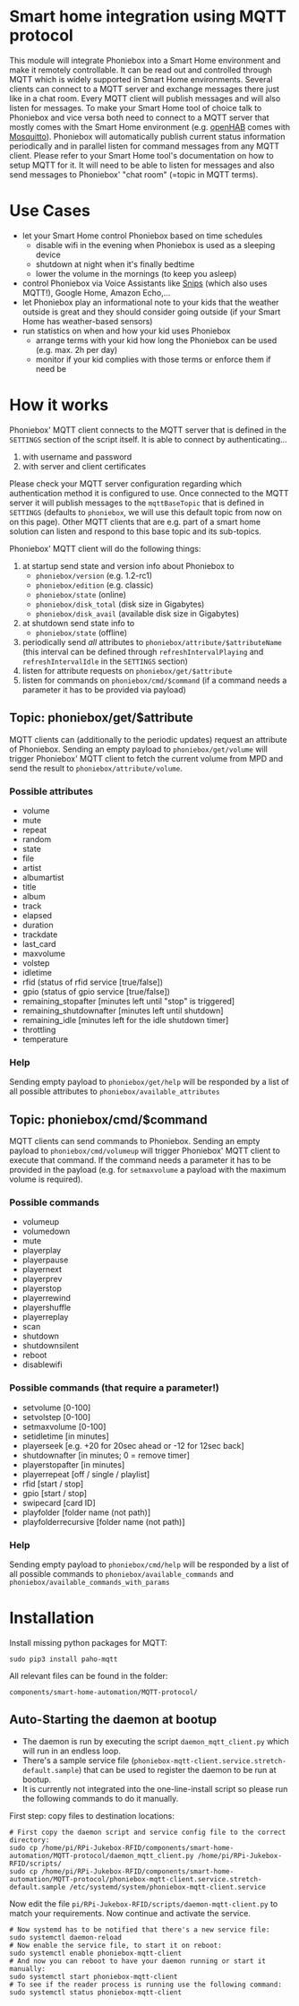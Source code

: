 
# Smart home integration using MQTT protocol

This module will integrate Phoniebox into a Smart Home environment and make it remotely controllable. It can be read out and controlled through MQTT which is widely supported in Smart Home environments. Several clients can connect to a MQTT server and exchange messages there just like in a chat room. Every MQTT client will publish messages and will also listen for messages. To make your Smart Home tool of choice talk to Phoniebox and vice versa both need to connect to a MQTT server that mostly comes with the Smart Home environment (e.g. [openHAB](https://openhab.org) comes with [Mosquitto](http://mosquitto.org/)). Phoniebox will automatically publish current status information periodically and in parallel listen for command messages from any MQTT client. Please refer to your Smart Home tool's documentation on how to setup MQTT for it. It will need to be able to listen for messages and also send messages to Phoniebox' "chat room" (=topic in MQTT terms).

# Use Cases

* let your Smart Home control Phoniebox based on time schedules
   * disable wifi in the evening when Phoniebox is used as a sleeping device
   * shutdown at night when it's finally bedtime
   * lower the volume in the mornings (to keep you asleep)
* control Phoniebox via Voice Assistants like [Snips](https://snips.ai) (which also uses MQTT!), Google Home, Amazon Echo,...
* let Phoniebox play an informational note to your kids that the weather outside is great and they should consider going outside (if your Smart Home has weather-based sensors)
* run statistics on when and how your kid uses Phoniebox
   * arrange terms with your kid how long the Phoniebox can be used (e.g. max. 2h per day)
   * monitor if your kid complies with those terms or enforce them if need be

# How it works
Phoniebox' MQTT client connects to the MQTT server that is defined in the `SETTINGS` section of the script itself. It is able to connect by authenticating...

1) with username and password
2) with server and client certificates

Please check your MQTT server configuration regarding which authentication method it is configured to use. Once connected to the MQTT server it will publish messages to the `mqttBaseTopic` that is defined in `SETTINGS` (defaults to `phoniebox`, we will use this default topic from now on on this page). Other MQTT clients that are e.g. part of a smart home solution can listen and respond to this base topic and its sub-topics.

Phoniebox' MQTT client will do the following things:

1. at startup send state and version info about Phoniebox to
   - `phoniebox/version` (e.g. 1.2-rc1)
   - `phoniebox/edition` (e.g. classic)
   - `phoniebox/state` (online)
   - `phoniebox/disk_total` (disk size in Gigabytes)
   - `phoniebox/disk_avail` (available disk size in Gigabytes)
2. at shutdown send state info to
   - `phoniebox/state` (offline)
3. periodically send *all* attributes to `phoniebox/attribute/$attributeName` (this interval can be defined through `refreshIntervalPlaying` and `refreshIntervalIdle` in the `SETTINGS` section)
4. listen for attribute requests on `phoniebox/get/$attribute`
5. listen for commands on `phoniebox/cmd/$command` (if a command needs a parameter it has to be provided via payload)

## Topic: phoniebox/get/$attribute
MQTT clients can (additionally to the periodic updates) request an attribute of Phoniebox. Sending an empty payload to `phoniebox/get/volume` will trigger Phoniebox' MQTT client to fetch the current volume from MPD and send the result to `phoniebox/attribute/volume`. 

### Possible attributes
- volume
- mute
- repeat
- random
- state
- file
- artist
- albumartist
- title
- album
- track
- elapsed
- duration
- trackdate
- last_card
- maxvolume
- volstep
- idletime
- rfid (status of rfid service [true/false])
- gpio (status of gpio service [true/false])
- remaining_stopafter [minutes left until "stop" is triggered]
- remaining_shutdownafter [minutes left until shutdown]
- remaining_idle [minutes left for the idle shutdown timer]
- throttling
- temperature

### Help
Sending empty payload to `phoniebox/get/help` will be responded by a list of all possible attributes to `phoniebox/available_attributes`

## Topic: phoniebox/cmd/$command
MQTT clients can send commands to Phoniebox. Sending an empty payload to `phoniebox/cmd/volumeup` will trigger Phoniebox' MQTT client to execute that command. If the command needs a parameter it has to be provided in the payload (e.g. for `setmaxvolume` a payload with the maximum volume is required).

### Possible commands
- volumeup
- volumedown
- mute
- playerplay
- playerpause
- playernext
- playerprev
- playerstop
- playerrewind
- playershuffle
- playerreplay
- scan
- shutdown
- shutdownsilent
- reboot
- disablewifi

### Possible commands (that require a parameter!)
- setvolume [0-100]
- setvolstep [0-100]
- setmaxvolume [0-100]
- setidletime [in minutes]
- playerseek [e.g. +20 for 20sec ahead or -12 for 12sec back]
- shutdownafter [in minutes; 0 = remove timer]
- playerstopafter [in minutes]
- playerrepeat [off / single / playlist]
- rfid [start / stop]
- gpio [start / stop]
- swipecard [card ID]
- playfolder [folder name (not path)]
- playfolderrecursive [folder name (not path)]

### Help
Sending empty payload to `phoniebox/cmd/help` will be responded by a list of all possible commands to `phoniebox/available_commands` and `phoniebox/available_commands_with_params`

# Installation

Install missing python packages for MQTT:

~~~
sudo pip3 install paho-mqtt
~~~

All relevant files can be found in the folder:

~~~
components/smart-home-automation/MQTT-protocol/
~~~

## Auto-Starting the daemon at bootup

* The daemon is run by executing the script `daemon_mqtt_client.py` which will run in an endless loop.
* There's a sample service file (`phoniebox-mqtt-client.service.stretch-default.sample`) that can be used to register the daemon to be run at bootup. 
* It is currently not integrated into the one-line-install script so please run the following commands to do it manually.

First step: copy files to destination locations:

~~~
# First copy the daemon script and service config file to the correct directory:
sudo cp /home/pi/RPi-Jukebox-RFID/components/smart-home-automation/MQTT-protocol/daemon_mqtt_client.py /home/pi/RPi-Jukebox-RFID/scripts/
sudo cp /home/pi/RPi-Jukebox-RFID/components/smart-home-automation/MQTT-protocol/phoniebox-mqtt-client.service.stretch-default.sample /etc/systemd/system/phoniebox-mqtt-client.service
~~~

Now edit the file `pi/RPi-Jukebox-RFID/scripts/daemon-mqtt-client.py` to match your requirements.
Now continue and activate the service.

~~~
# Now systemd has to be notified that there's a new service file:
sudo systemctl daemon-reload
# Now enable the service file, to start it on reboot:
sudo systemctl enable phoniebox-mqtt-client
# And now you can reboot to have your daemon running or start it manually:
sudo systemctl start phoniebox-mqtt-client
# To see if the reader process is running use the following command:
sudo systemctl status phoniebox-mqtt-client
~~~
